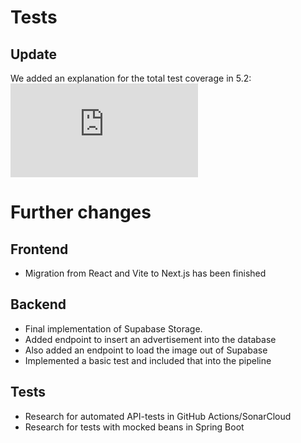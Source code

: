 # Tests

## Update
We added an explanation for the total test coverage in 5.2:
![TestPlan](https://github.com/dhbw-ka-tinf22b5-dinder/Dinder-SRS/blob/main/testplan.md)

# Further changes
## Frontend
- Migration from React and Vite to Next.js has been finished
## Backend
- Final implementation of Supabase Storage.
- Added endpoint to insert an advertisement into the database
- Also added an endpoint to load the image out of Supabase
- Implemented a basic test and included that into the pipeline
## Tests
- Research for automated API-tests in GitHub Actions/SonarCloud
- Research for tests with mocked beans in Spring Boot
